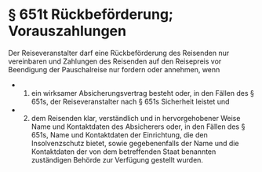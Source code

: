 # § 651t Rückbeförderung; Vorauszahlungen
Der Reiseveranstalter darf eine Rückbeförderung des Reisenden nur vereinbaren und Zahlungen des Reisenden auf den Reisepreis vor Beendigung der Pauschalreise nur fordern oder annehmen, wenn
* 1. ein wirksamer Absicherungsvertrag besteht oder, in den Fällen des § 651s, der Reiseveranstalter nach § 651s Sicherheit leistet und
* 2. dem Reisenden klar, verständlich und in hervorgehobener Weise Name und Kontaktdaten des Absicherers oder, in den Fällen des § 651s, Name und Kontaktdaten der Einrichtung, die den Insolvenzschutz bietet, sowie gegebenenfalls der Name und die Kontaktdaten der von dem betreffenden Staat benannten zuständigen Behörde zur Verfügung gestellt wurden.
